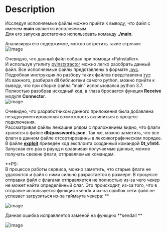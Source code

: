 # Description

Исследуя исполняемые файлы можно прийти к выводу, что файл с именем **main** является исполняемым.  
Для его запуска достаточно использовать команду **./main**.  

Анализируя его содержимое, можно встретить такие строчки:  
 ![image](https://user-images.githubusercontent.com/103483328/195216122-92c2cd30-3c0e-46e5-8b13-a369e1e6e279.png)

Очевидно, что данный файл собран при помощи «PyInstaller».  
И используя утилиту [pyinstxtractor](https://github.com/extremecoders-re/pyinstxtractor) можно легко разобрать данный файл.
Все исполняемые файлы представлены в формате [.pyc](https://docs.python.org/3/library/py_compile.html).
Подробная инструкция по разбору таких файлов представлена [тут](https://medium.com/cassandra-cryptoassets/how-to-decompile-compiled-pyc-python-files-50e5f45d1edb):  
Из важного, разбирая dll библиотеки самого python, можно прийти к выводу, что при сборке файла “main” использовался python 3.7.  
Полностью разобрав исходный код, в глаза бросается функция **Receive** модуля **Connector**.  
![image](https://user-images.githubusercontent.com/103483328/195216142-ccbc39c3-9636-4e30-977b-82feaaa0f54f.png)
   
Очевидно, что разработчиком данного приложения была добавлена незадокументированная возможность вклиниться в процесс подключения.  
Рассматривая файлы лежащие рядом с приложением видно, что флаги хранятся в файле **db/passwords.json**. Так же, можно заметить, что все флаги в данном файле отсортированны в лексикографическом порядке.
В файле **[exploit](./exploit.py)** приведён код эксплоита созданный командой **0t_v1nt4**. Запуская его раз в раунд и сравнивая получаемые данные, можно получать свежие флаги, отправляемые командам.   
  
**PS:  
В процессе работы сервиса, можно заметить, что старые флаги не удаляются и файл с ними сильно разрастается в размере. В процессе отправки файл c флагами отправляется не полностью из-за чего чекер не может найти определённый флаг. Это происходит, из-за того, что в отправке используется функция «send» и из-за ошибок сети файл не успевает загрузиться из-за таймаута чекера:  **
  
![image](https://user-images.githubusercontent.com/103483328/195216090-5b83afd0-ec7d-4361-8254-e42235518a7b.png)

Данная ошибка исправляется заменой на функцию **sendall  **
  
![image](https://user-images.githubusercontent.com/103483328/195216103-b406744a-8333-4440-b07f-9ec1eb4118e7.png)
